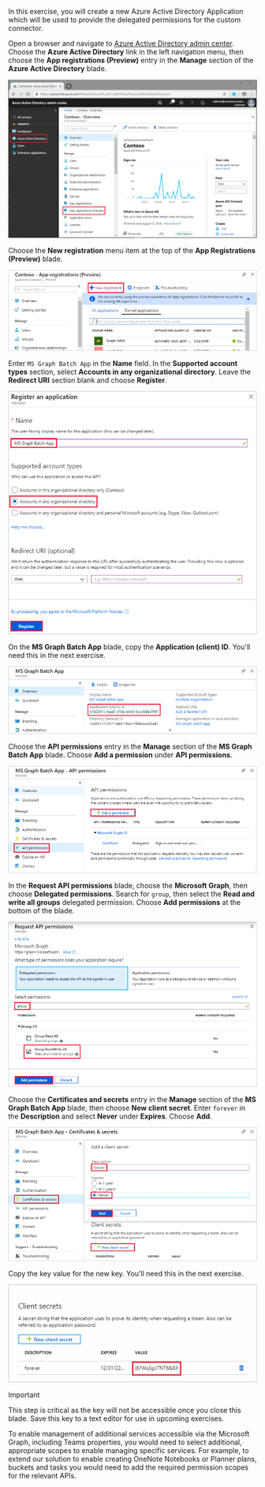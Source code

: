 <!-- markdownlint-disable MD002 MD041 -->

In this exercise, you will create a new Azure Active Directory Application which will be used to provide the delegated permissions for the custom connector.

Open a browser and navigate to [Azure Active Directory admin center](https://aad.portal.azure.com). Choose the **Azure Active Directory** link in the left navigation menu, then choose the **App registrations (Preview)** entry in the **Manage** section of the **Azure Active Directory** blade.

![A screen shot of the Azure Active Directory blade in the Azure Active Directory admin center](./images/app-reg-preview1.png)

Choose the **New registration** menu item at the top of the **App Registrations (Preview)** blade.

![A screen shot of the App Registrations blade in the Azure Active Directory admin center](./images/app-reg-preview2.png)

Enter `MS Graph Batch App` in the **Name** field. In the **Supported account types** section, select **Accounts in any organizational directory**. Leave the **Redirect URI** section blank and choose **Register**.

![A screen shot of the Register an application blade in the Azure Active Directory admin center](./images/app-reg-preview3.png)

On the **MS Graph Batch App** blade, copy the **Application (client) ID**. You'll need this in the next exercise.

![A screen shot of the registered application page](./images/app-reg-preview4.png)

Choose the **API permissions** entry in the **Manage** section of the **MS Graph Batch App** blade. Choose **Add a permission** under **API permissions**.

![A screen shot of the API permissions blade](./images/app-perms-preview1.png)

In the **Request API permissions** blade, choose the **Microsoft Graph**, then choose **Delegated permissions**. Search for `group`, then select the **Read and write all groups** delegated permission. Choose **Add permissions** at the bottom of the blade.

 ![A screen shot of the Request API permissions blade](./images/app-perms-preview2.png)

Choose the **Certificates and secrets** entry in the **Manage** section of the **MS Graph Batch App** blade, then choose **New client secret**. Enter `forever` in the **Description** and select **Never** under **Expires**. Choose **Add**.

![A screen shot of the Certificate and secrets blade](./images/app-key-preview1.png)

Copy the key value for the new key. You'll need this in the next exercise.

![A screen shot of the new client secret](./images/app-key-preview2.png)

> [!IMPORTANT]
> This step is critical as the key will not be accessible once you close this blade. Save this key to a text editor for use in upcoming exercises.

To enable management of additional services accessible via the Microsoft Graph, including Teams properties, you would need to select additional, appropriate scopes to enable managing specific services. For example, to extend our solution to enable creating OneNote Notebooks or Planner plans, buckets and tasks you would need to add the required permission scopes for the relevant APIs.